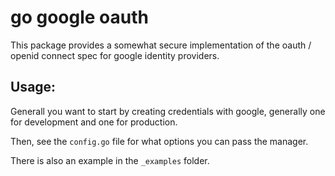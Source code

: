 go google oauth
===============

This package provides a somewhat secure implementation of the oauth / openid connect spec for google identity providers.

## Usage:

Generall you want to start by creating credentials with google, generally one for development and one for production.

Then, see the `config.go` file for what options you can pass the manager.

There is also an example in the `_examples` folder.